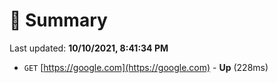 # 📖 Summary
Last updated: **10/10/2021, 8:41:34 PM**

- `GET` [https://google.com](https://google.com) - **Up** (228ms)
